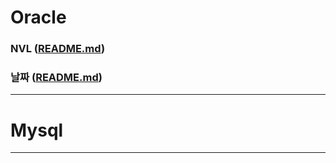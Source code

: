 # Oracle
### NVL ([README.md](Oracle/NVL.md))
### 날짜 ([README.md](Oracle/TO_DATE.md))
<hr>

# Mysql

<hr>
